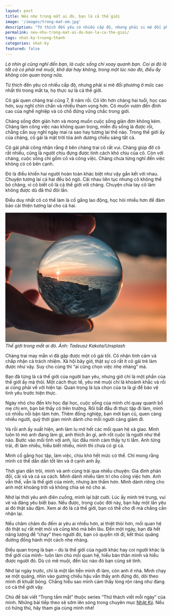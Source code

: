 ```yaml
---
layout: post
title: Nếu như trong mắt ai đó, bạn là cả thế giới
image: '/images/trong-mat-em.jpg'
description: "Từ thích đến yêu có nhiều cấp độ, nhưng phải si mê đối phương ở mức cao nhất thì trong mắt ta, họ thực sự là cả thế giới."
permalink: neu-nhu-trong-mat-ai-do-ban-la-ca-the-gioi/
tags: nhat-ky-truong-thanh
categories: nhat-ky
featured: false
---
```

_Là nhìn gì cũng nghĩ đến bạn, là cuộc sống chỉ xoay quanh bạn. Coi ai đó là tất cả có phải mê muội, khờ dại hay không, trong một lúc nào đó, điều ấy không còn quan trọng nữa._

Từ thích đến yêu có nhiều cấp độ, nhưng phải si mê đối phương ở mức cao nhất thì trong mắt ta, họ thực sự là cả thế giới.

Cô gái quen chàng trai cũng 7, 8 năm rồi. Cô lớn hơn chàng hai tuổi, học cao hơn, suy nghĩ chín chắn và nhiều tham vọng hơn. Cô muốn vươn đến đỉnh cao của nghề nghiệp và có chỗ đứng vững chắc trong giới.

Chàng sống đơn giản hơn và mong muốn cuộc sống giản đơn không kém. Chàng làm công việc nào không quan trọng, miễn đủ sống là được rồi, chẳng cần suy nghĩ ngày mai ra sao hay tương lai thế nào. Trong thế giới ấy của chàng, cô gái là mặt trời tỏa ánh dương chiếu sáng tất cả.

Cô gái phải công nhận rằng ở bên chàng trai cô rất vui. Chàng giúp đỡ cô rất nhiều, cũng là người chịu đựng được tính cách khó chịu của cô. Còn với chàng, cuộc sống chỉ gồm cô và công việc. Chàng chưa từng nghĩ đến việc không có cô bên cạnh.

Đó là điều khiến hai người hoàn toàn khác biệt như vậy gắn kết với nhau. Chuyện tương lai cả hai đều bỏ ngõ. Cãi nhau liên tục nhưng cô không thể bỏ chàng, vì cô biết cô là cả thế giới với chàng. Chuyện chia tay cô làm không được dù đã thử đôi lần.

Điều duy nhất cô có thể làm là cố gắng lao động, học hỏi nhiều hơn để đảm bảo cải thiện tương lai cho cả hai.

![Thế giới trong mắt em](/images/The-gioi-cua-em-tadeusz-lakota-unsplash.jpg)
_Thế giới trong mắt ai đó. Ảnh: Tadeusz Kakota/Unsplash_

Chàng trai may mắn vì đã gặp được một cô gái tốt. Cô nhận tình cảm và chấp nhận cả trách nhiệm. Xã hội bây giờ, thật sự có rất ít cô gái trẻ làm được như vậy. Suy cho cùng thì “ai cũng chọn việc nhẹ nhàng” mà.

Bạn đã từng là cả thế giới của người bạn yêu, nhưng giờ chỉ là một phần của thế giới ấy mà thôi. Một cách thực tế, yêu mê muội chỉ là khoảnh khắc và rồi ai cũng phải về với hiện tại. Quan trọng là lựa chọn của ta là gì để bảo vệ tình yêu trước hiện thực.

Ngày nhỏ cho đến khi học đại học, cuộc sống của mình chỉ quay quanh bố mẹ chị em, bạn bè thầy cô trên trường. Rồi bắt đầu đi thực tập đi làm, mình có nhiều nỗi bận tâm hơn. Thêm đồng nghiệp, bạn mới bạn cũ, quen càng nhiều người, quỹ thời gian mình dành cho mỗi người càng giảm đi.

Và rồi anh ấy xuất hiện, anh làm lu mờ hết các mối quan hệ xã giao. Mình luôn tò mò anh đang làm gì, anh thích ăn gì, anh rốt cuộc là người như thế nào. Bước vào mối tình với anh, lúc đầu mình cảm thấy tự ti lắm. Anh từng trải, đi làm nhiều, hiểu biết nhiều, mình thì chưa có gì cả.

Mình cố gắng học tập, làm việc, chịu khó hết mức có thể. Chỉ mong rằng mình có thể dần dần tốt lên và ở cạnh anh ấy.

Thời gian dần trôi, mình và anh cùng trải qua nhiều chuyện: Gia đình phản đối, cãi vã và cả xa cách. Mình dành nhiều tâm trí cho công việc hơn. Anh vẫn thế, vẫn là thế giới của mình, nhưng âm thầm hơn. Mình dành riêng cho anh một khoảng trời và không chia sẻ nó cho ai.

Nhớ lại thời yêu anh điên cuồng, mình lại bật cười. Lúc ấy mình trẻ trung, vui vẻ và đáng yêu biết bao. Nếu được, trong cuộc đời này, bạn hãy một lần yêu ai đó thật sâu đậm. Xem ai đó là cả thế giới, bạn có thể cho đi mà chẳng cần nhận lại.

Nếu chăm chăm đo đếm ai yêu ai nhiều hơn, ai thiệt thòi hơn, mối quan hệ đó thật sự rất mệt mỏi và cũng khó mà bền lâu. Đến một ngày, bạn đã hết năng lượng để “chạy” theo người đó, bạn có quyền rời đi, kết thúc quãng đường đồng hành một cách nhẹ nhàng.

Điều quan trọng là bạn – dù là thế giới của người khác hay coi người khác là thế giới của mình- luôn làm chủ mối quan hệ, hiểu bản thân mình và hiểu được người đó. Dù có mê muội, đến lúc nào đó bạn cũng sẽ tỉnh.

Nhớ lại ngày trước, chỉ là một lần tiễn mình đi làm, còn anh ở nhà. Mình chạy xe một quãng, nhìn vào gương chiếu hậu vẫn thấy anh đứng đó, dõi theo mình đi khuất bóng. Chẳng hiểu sao mình cảm thấy lòng rộn ràng như đang có cả thế giới vậy.

Chủ đề bài viết “Trong tầm mắt” thuộc series “Thử thách viết mỗi ngày” của mình. Những bài tiếp theo sẽ sớm lên sóng trong chuyên mục [Nhật Ký]( https://vegiang.com/nhat-ky/). Nếu có hứng thú, hãy tham gia cùng mình nhé!

